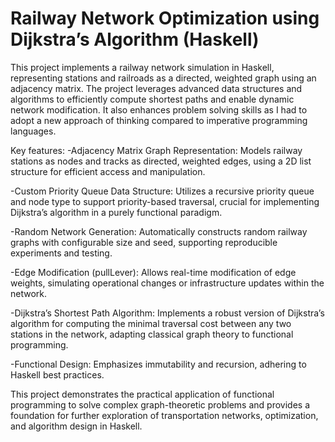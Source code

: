# Railway Network Optimization using Dijkstra’s Algorithm (Haskell)

This project implements a railway network simulation in Haskell, representing stations and railroads as a directed, weighted graph using an adjacency matrix. The project leverages advanced data structures and algorithms to efficiently compute shortest paths and enable dynamic network modification. It also enhances problem solving skills as I had to adopt a new approach of thinking compared to imperative programming languages.

Key features:
-Adjacency Matrix Graph Representation: Models railway stations as nodes and tracks as directed, weighted edges, using a 2D list structure for efficient access and manipulation.

-Custom Priority Queue Data Structure: Utilizes a recursive priority queue and node type to support priority-based traversal, crucial for implementing Dijkstra’s algorithm in a purely functional paradigm.

-Random Network Generation: Automatically constructs random railway graphs with configurable size and seed, supporting reproducible experiments and testing.

-Edge Modification (pullLever): Allows real-time modification of edge weights, simulating operational changes or infrastructure updates within the network.

-Dijkstra’s Shortest Path Algorithm: Implements a robust version of Dijkstra’s algorithm for computing the minimal traversal cost between any two stations in the network, adapting classical graph theory to functional programming.

-Functional Design: Emphasizes immutability and recursion, adhering to Haskell best practices.

This project demonstrates the practical application of functional programming to solve complex graph-theoretic problems and provides a foundation for further exploration of transportation networks, optimization, and algorithm design in Haskell. 

